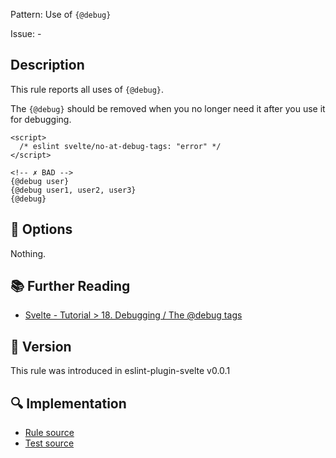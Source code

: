 Pattern: Use of `{@debug}`

Issue: -

## Description

This rule reports all uses of `{@debug}`.

The `{@debug}` should be removed when you no longer need it after you use it for debugging.

```svelte
<script>
  /* eslint svelte/no-at-debug-tags: "error" */
</script>

<!-- ✗ BAD -->
{@debug user}
{@debug user1, user2, user3}
{@debug}
```

## :wrench: Options

Nothing.

## :books: Further Reading

- [Svelte - Tutorial > 18. Debugging / The @debug tags](https://svelte.dev/tutorial/debug)

## :rocket: Version

This rule was introduced in eslint-plugin-svelte v0.0.1

## :mag: Implementation

- [Rule source](https://github.com/sveltejs/eslint-plugin-svelte/blob/main/src/rules/no-at-debug-tags.ts)
- [Test source](https://github.com/sveltejs/eslint-plugin-svelte/blob/main/tests/src/rules/no-at-debug-tags.ts)
